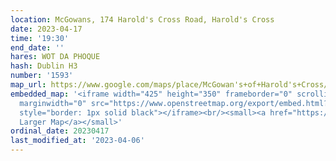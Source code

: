```yaml
---
location: McGowans, 174 Harold's Cross Road, Harold's Cross
date: 2023-04-17
time: '19:30'
end_date: ''
hares: WOT DA PHOQUE
hash: Dublin H3
number: '1593'
map_url: https://www.google.com/maps/place/McGowan's+of+Harold's+Cross/@53.3233214,-6.2823934,17z/data=!3m2!4b1!5s0x48670c102f0be463:0x5a4555ac5b4028f0!4m6!3m5!1s0x48670c102e5037b7:0x3a78cdc0a7193cc1!8m2!3d53.3233214!4d-6.2802047!16s%2Fg%2F1pzsrqc7k
embedded_map: '<iframe width="425" height="350" frameborder="0" scrolling="no" marginheight="0"
  marginwidth="0" src="https://www.openstreetmap.org/export/embed.html?bbox=-6.275191605091096%2C53.355946540881355%2C-6.272825896739961%2C53.357315249847105&amp;layer=mapnik&amp;marker=53.35663095011303%2C-6.274009550000073"
  style="border: 1px solid black"></iframe><br/><small><a href="https://www.openstreetmap.org/?mlat=53.35663&amp;mlon=-6.27401#map=19/53.35663/-6.27401">View
  Larger Map</a></small>'
ordinal_date: 20230417
last_modified_at: '2023-04-06'
---
```



